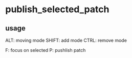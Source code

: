 # publish_selected_patch

## usage

ALT: moving mode
SHIFT: add mode
CTRL: remove mode

F: focus on selected
P: pushlish patch